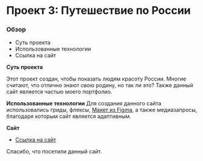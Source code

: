 ﻿# Проект 3: Путешествие по России 
 
### Обзор 
* Суть проекта 
* Использованные технологии 
* Ссылка на сайт 
 
**Суть проекта** 
 
Этот проект создан, чтобы показать людям красоту России. 
Многие считают, что отлично знают свою родину, но так ли это? 
Также данный сайт является частью моего портфолио. 
 
**Использованные технологии** 
Для создания данного сайта использовались гриды, флексы, [Макет из Figma](https://www.figma.com/file/OyRWEjU6wBwRe1hapzQoLx/Sprint-3%3A-Russia-%2F-desktop-%2B-mobile?node-id=28503%3A0), а также медиазапросы, благодаря которым сайт является адаптивным. 
 
**Сайт** 
 
* [Ссылка на сайт](https://gendrarium.github.io/russian-travel/index.html) 
 
 
 
Спасибо, что посетили данный сайт.
